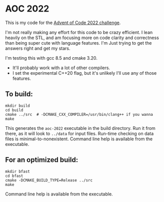 # AOC 2022

This is my code for the [Advent of Code 2022 challenge](https://adventofcode.com/2022).

I'm not really making any effort for this code to be crazy efficient. I lean heavily on the
STL, and am focusing more on code clarity and correctness than being super cute with language
features. I'm Just trying to get the answers right and get my stars.

I'm testing this with gcc 8.5 and cmake 3.20.

* It'll probably work with a lot of other compilers. 
* I set the experimental C++20 flag, but it's unlikely I'll use any of those features.

## To build:
```
mkdir build
cd build
cmake ../src  # -DCMAKE_CXX_COMPILER=/usr/bin/clang++ if you wanna
make
```

This generates the `aoc-2022` executable in the build directory. Run it from there, as it will look to `../data` for input files.
Run-time checking on data files is minimal-to-nonexistent. Command line help is available from the executable.

## For an optimized build:
```
mkdir bfast
cd bfast
cmake -DCMAKE_BUILD_TYPE=Release ../src
make
```

Command line help is available from the executable.

